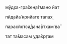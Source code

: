 мӯд̣ха-гра̄хен̣а̄тмано йат

пӣд̣айа̄ крийате тапах̣

парасйотса̄дана̄ртхам̇ ва̄

тат та̄масам уда̄хр̣там